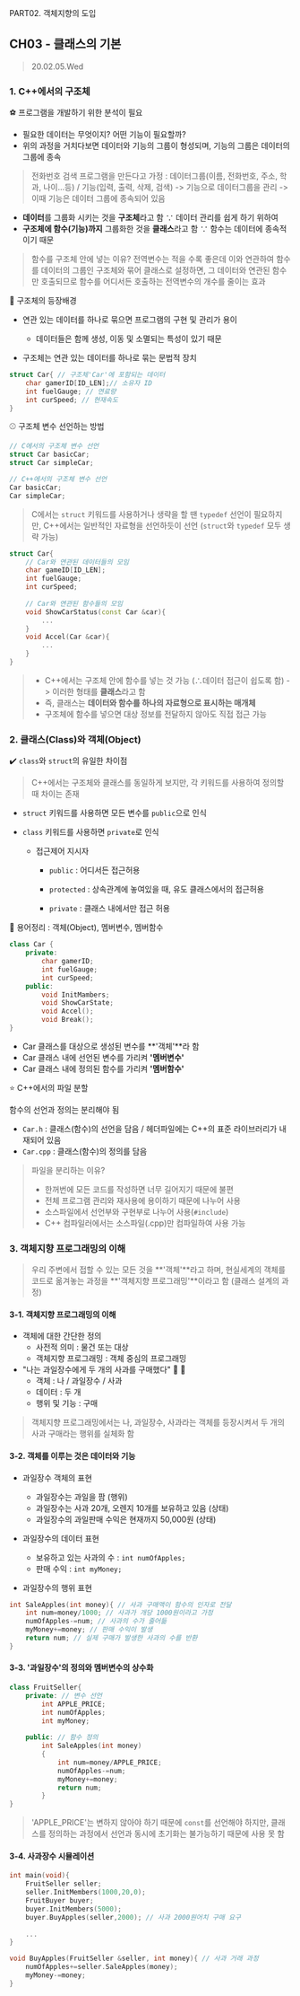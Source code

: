 PART02. 객체지향의 도입

## CH03 - 클래스의 기본

> 20.02.05.Wed

### 1. C++에서의 구조체

:soccer: 프로그램을 개발하기 위한 분석이 필요

- 필요한 데이터는 무엇이지? 어떤 기능이 필요할까?
- 위의 과정을 거치다보면 데이터와 기능의 그룹이 형성되며, 기능의 그룹은 데이터의 그룹에 종속

> 전화번호 검색 프로그램을 만든다고 가정 : 데이터그룹(이름, 전화번호, 주소, 학과, 나이...등) / 기능(입력, 출력, 삭제, 검색) -> 기능으로 데이터그룹을 관리 -> 이때 기능은 데이터 그룹에 종속되어 있음

- **데이터**를 그룹화 시키는 것을 **구조체**라고 함 ∵ 데이터 관리를 쉽게 하기 위하여 
- **구조체에 함수(기능)까지** 그룹화한 것을 **클래스**라고 함 ∵ 함수는 데이터에 종속적이기 때문

> 함수를 구조체 안에 넣는 이유? 전역변수는 적을 수록 좋은데 이와 연관하여 함수를 데이터의 그룹인 구조체와 묶어 클래스로 설정하면, 그 데이터와 연관된 함수만 호출되므로 함수를 어디서든 호출하는 전역변수의 개수를 줄이는 효과

:basketball: 구조체의 등장배경

- 연관 있는 데이터를 하나로 묶으면 프로그램의 구현 및 관리가 용이
  - 데이터들은 함께 생성, 이동 및 소멸되는 특성이 있기 때문

- 구조체는 연관 있는 데이터를 하나로 묶는 문법적 장치

``` C++
struct Car{ // 구조체'Car'에 포함되는 데이터
    char gamerID[ID_LEN];// 소유자 ID
    int fuelGauge; // 연료량
    int curSpeed; // 현재속도
}
```

:baseball: 구조체 변수 선언하는 방법

``` c++
// C에서의 구조체 변수 선언
struct Car basicCar;
struct Car simpleCar;

// C++에서의 구조체 변수 선언
Car basicCar;
Car simpleCar;
```

> C에서는 `struct` 키워드를 사용하거나 생략을 할 땐 `typedef` 선언이 필요하지만, C++에서는 일반적인 자료형을 선언하듯이 선언 (`struct`와 `typedef` 모두 생략 가능)

``` C++
struct Car{
    // Car와 연관된 데이터들의 모임
    char gameID[ID_LEN];
    int fuelGauge;
    int curSpeed;
    
    // Car와 연관된 함수들의 모임
    void ShowCarStatus(const Car &car){
        ...
    }
    void Accel(Car &car){
        ...
    }
}
```

> - C++에서는 구조체 안에 함수를 넣는 것 가능 (∴데이터 접근이 쉽도록 함) -> 이러한 형태를 **클래스**라고 함
> - 즉, 클래스는 **데이터와 함수를 하나의 자료형으로 표시하는 매개체**
> - 구조체에 함수를 넣으면 대상 정보를 전달하지 않아도 직접 접근 가능



### 2. 클래스(Class)와 객체(Object)

:heavy_check_mark: `class`와 `struct`의 유일한 차이점

> C++에서는 구조체와 클래스를 동일하게 보지만, 각 키워드를 사용하여 정의할 때 차이는 존재

- `struct` 키워드를 사용하면 모든 변수를 `public`으로 인식

- `class` 키워드를 사용하면 `private`로 인식

  - 접근제어 지시자

    - `public` : 어디서든 접근허용

    - `protected` : 상속관계에 놓여있을 때, 유도 클래스에서의 접근허용

    - `private` : 클래스 내에서만 접근 허용

:rugby_football: 용어정리 : 객체(Object), 멤버변수, 멤버함수

``` c++
class Car {
    private:
    	char gamerID;
    	int fuelGauge;
    	int curSpeed;
    public:
    	void InitMambers;
    	void ShowCarState;
    	void Accel();
    	void Break();
}
```

- Car 클래스를 대상으로 생성된 변수를 **'객체'**라 함
- Car 클래스 내에 선언된 변수를 가리켜 **'멤버변수'**
- Car 클래스 내에 정의된 함수를 가리켜 **'멤버함수'**

:star: C++에서의 파일 분할

함수의 선언과 정의는 분리해야 됨

- `Car.h` : 클래스(함수)의 선언을 담음 / 헤더파일에는 C++의 표준 라이브러리가 내재되어 있음
- `Car.cpp` : 클래스(함수)의 정의를 담음

> 파일을 분리하는 이유?
>
> - 한꺼번에 모든 코드를 작성하면 너무 길어지기 때문에 불편
> - 전체 프로그램 관리와 재사용에 용이하기 때문에 나누어 사용
> - 소스파일에서 선언부와 구현부로 나누어 사용(`#include`)
> - C++ 컴파일러에서는 소스파일(.cpp)만 컴파일하여 사용 가능

### 3. 객체지향 프로그래밍의 이해

> 우리 주변에서 접할 수 있는 모든 것을 **'객체'**라고 하며, 현실세계의 객체를 코드로 옮겨놓는 과정을 **'객체지향 프로그래밍'**이라고 함 (클래스 설계의 과정)

#### 3-1. 객체지향 프로그래밍의 이해

- 객체에 대한 간단한 정의
  - 사전적 의미 : 물건 또는 대상
  - 객체지향 프로그래밍 : 객체 중심의 프로그래밍
- "나는 과일장수에게 두 개의 사과를 구매했다" :apple: :apple:
  - 객체 : 나 / 과일장수 / 사과
  - 데이터 : 두 개
  - 행위 및 기능 : 구매

> 객체지향 프로그래밍에서는 나, 과일장수, 사과라는 객체를 등장시켜서 두 개의 사과 구매라는 행위를 실체화 함

#### 3-2. 객체를 이루는 것은 데이터와 기능

- 과일장수 객체의 표현
  - 과일장수는 과일을 팜 (행위)
  - 과일장수는 사과 20개, 오렌지 10개를 보유하고 있음 (상태)
  - 과일장수의 과일판매 수익은 현재까지 50,000원 (상태)

- 과일장수의 데이터 표현
  - 보유하고 있는 사과의 수 : `int numOfApples;`
  - 판매 수익 : `int myMoney;`
- 과일장수의 행위 표현

``` c++
int SaleApples(int money){ // 사과 구매액이 함수의 인자로 전달
    int num=money/1000; // 사과가 개당 1000원이라고 가정
    numOfApples-=num; // 사과의 수가 줄어듦
    myMoney+=money; // 판매 수익이 발생
    return num; // 실제 구매가 발생한 사과의 수를 반환
}
```

#### 3-3. '과일장수'의 정의와 멤버변수의 상수화

```c++
class FruitSeller{
    private: // 변수 선언
    	int APPLE_PRICE;
    	int numOfApples;
    	int myMoney;
    
    public: // 함수 정의
    	int SaleApples(int money)
        {
            int num=money/APPLE_PRICE;
            numOfApples-=num;
            myMoney+=money;
            return num;
        }
}
```

> 'APPLE_PRICE'는 변하지 않아야 하기 때문에 `const`를 선언해야 하지만, 클래스를 정의하는 과정에서 선언과 동시에 초기화는 불가능하기 때문에 사용 못 함

#### 3-4. 사과장수 시뮬레이션

``` c++
int main(void){
    FruitSeller seller;
    seller.InitMembers(1000,20,0);
    FruitBuyer buyer;
    buyer.InitMembers(5000);
    buyer.BuyApples(seller,2000); // 사과 2000원어치 구매 요구
    
    ... 
}
```

``` c++
void BuyApples(FruitSeller &seller, int money){ // 사과 거래 과정
    numOfApples+=seller.SaleApples(money); 
    myMoney-=money;
}
```

